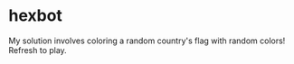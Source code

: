 # hexbot

My solution involves coloring a random country's flag with random colors! Refresh to play.